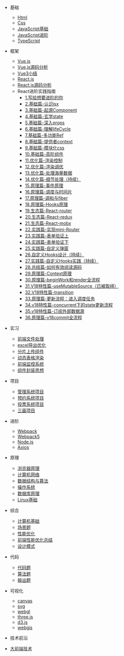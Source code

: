 ﻿* 基础
  * [Html](八股/html.md)
  * [Css](八股/css.md)
  * [JavaScript基础](八股/javascript基础.md)
  * [JavaScript进阶](八股/javascript进阶.md)
  * [TypeScript](八股/typescript.md)
  
* 框架
  * [Vue.js](八股/vue.md)
  * [Vue.js源码分析](八股/vue源码分析.md)
  * [Vue3小结](八股/vue3小结.md)
  * [React.js](八股/react.md)
  * [React.js源码分析](八股/react源码分析.md)
  * React进阶实践指南
    * [1.写给想要进阶的你](八股/React进阶实践指南/1.写给想要进阶的你.md) 
    * [2.基础篇-认识jsx](八股/React进阶实践指南/2.基础篇-认识jsx.md) 
    * [3.基础篇-起源Component](八股/React进阶实践指南/3.基础篇-起源Component.md) 
    * [4.基础篇-玄学state](八股/React进阶实践指南/4.基础篇-玄学state.md) 
    * [5.基础篇-深入props](八股/React进阶实践指南/5.基础篇-深入props.md) 
    * [6.基础篇-理解lifeCycle](八股/React进阶实践指南/6.基础篇-理解lifeCycle.md) 
    * [7.基础篇-多功能Ref](八股/React进阶实践指南/7.基础篇-多功能Ref.md) 
    * [8.基础篇-提供者context](八股/React进阶实践指南/8.基础篇-提供者context.md) 
    * [9.基础篇-模块化css](八股/React进阶实践指南/9.基础篇-模块化css.md) 
    * [10.基础篇-高阶组件](八股/React进阶实践指南/10.基础篇-高阶组件.md) 
    * [11.优化篇-渲染控制](八股/React进阶实践指南/11.优化篇-渲染控制.md) 
    * [12.优化篇-渲染调优](八股/React进阶实践指南/12.优化篇-渲染调优.md) 
    * [13.优化篇-处理海量数据](八股/React进阶实践指南/13.优化篇-处理海量数据.md) 
    * [14.优化篇-细节处理（持续）](八股/React进阶实践指南/14.优化篇-细节处理（持续）.md) 
    * [15.原理篇-事件原理](八股/React进阶实践指南/15.原理篇-事件原理.md) 
    * [16.原理篇-调度与时间片](八股/React进阶实践指南/16.原理篇-调度与时间片.md) 
    * [17.原理篇-调和与fiber](八股/React进阶实践指南/17.原理篇-调和与fiber.md) 
    * [18.原理篇-Hooks原理](八股/React进阶实践指南/18.原理篇-Hooks原理.md) 
    * [19.生态篇-React-router](八股/React进阶实践指南/19.生态篇-React-router.md) 
    * [20.生态篇-React-redux](八股/React进阶实践指南/20.生态篇-React-redux.md) 
    * [21.生态篇-React-mobx](八股/React进阶实践指南/21.生态篇-React-mobx.md) 
    * [22.实践篇-实现mini-Router](八股/React进阶实践指南/22.实践篇-实现mini-Router.md) 
    * [23.实践篇-表单验证上](八股/React进阶实践指南/23.实践篇-表单验证上.md) 
    * [24.实践篇-表单验证下](八股/React进阶实践指南/24.实践篇-表单验证下.md) 
    * [25.实践篇-自定义弹窗](八股/React进阶实践指南/25.实践篇-自定义弹窗.md) 
    * [26.自定义Hooks设计（持续）](八股/React进阶实践指南/26.自定义Hooks设计（持续）.md) 
    * [27.实践篇-自定义Hooks实践（持续）](八股/React进阶实践指南/27.实践篇-自定义Hooks实践（持续）.md) 
    * [28.总结篇-如何有效阅读源码](八股/React进阶实践指南/28.总结篇-如何有效阅读源码.md) 
    * [29.原理篇-Context原理](八股/React进阶实践指南/29.原理篇-Context原理.md) 
    * [30.原理篇-beginWork和render全流程](八股/React进阶实践指南/30.原理篇-beginWork和render全流程.md) 
    * [31.V18特性篇-useMutableSource（已被取缔）](八股/React进阶实践指南/31.V18特性篇-useMutableSource（已被取缔）.md) 
    * [32.V18特性篇-transition](八股/React进阶实践指南/32.V18特性篇-transition.md) 
    * [33.原理篇-更新流程：进入调度任务](八股/React进阶实践指南/33.原理篇-更新流程：进入调度任务.md) 
    * [34.v18特性篇-concurrent下的state更新流程](八股/React进阶实践指南/34.v18特性篇-concurrent下的state更新流程.md) 
    * [35.v18特性篇-订阅外部数据源](八股/React进阶实践指南/35.v18特性篇-订阅外部数据源.md) 
    * [36.原理篇-v18commit全流程](八股/React进阶实践指南/36.原理篇-v18commit全流程.md) 
    
* 实习
  * [前端文件处理](八股/前端文件处理.md)
  * [excel导出优化](八股/excel导出优化.md)
  * [分片上传组件](八股/分片上传组件.md)
  * [动态表格渲染](八股/动态表格渲染.md)
  * [前端监控系统](八股/前端监控系统.md)
  * [组件封装思想](八股/组件封装思想.md)

* 项目
  * [管理系统项目](八股/管理系统项目.md)
  * [预约系统项目](八股/预约系统项目.md)
  * [投票系统项目](八股/投票系统项目.md)  
  * [三画项目](八股/三画项目面.md)
  
* 进阶
  * [Webpack](八股/webpack.md)
  * [Webpack5](八股/webpack5.md)
  * [Node.js](八股/node.js.md)
  * [Axios](八股/axios.md)

* 原理
  * [浏览器原理](八股/浏览器.md)
  * [计算机网络](八股/网络.md)
  * [数据结构与算法](八股/数据结构与算法基础.md)
  * [操作系统](八股/操作系统.md) 
  * [数据库原理](八股/数据库原理.md) 
  * [Linux基础](八股/linux.md)
  
* 综合
  * [计算机基础](八股/常见计算机基础.md)
  * [场景题](八股/场景题.md)
  * [性能优化](八股/性能优化.md)
  * [前端性能优化总结](八股/前端性能优化总结.md)
  * [设计模式](八股/设计模式.md)
  
* 代码
  * [代码题](八股/代码题.md)
  * [算法题](八股/算法题.md)
  * [输出题](八股/输出题.md)
  
* 可视化
  * [canvas](八股/HTML5-Canvas.md)
  * [svg](八股/SVG入门指南.md)
  * [webgl](八股/webgl.md)
  * [three.js](八股/three.js.md)
  * [d3.js](八股/d3.js.md)
  * [webgis](八股/webgis.md)
*  技术前沿
  * [大前端技术](八股/前沿技术/大前端技术.md)
